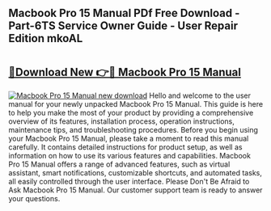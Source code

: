 ## Macbook Pro 15 Manual PDf Free Download - Part-6TS Service Owner Guide - User Repair Edition mkoAL

# <h2><a href="http://bc14575.oget.top/?id=Macbook+Pro+15+Manual">🔗Download New 👉🔴 Macbook Pro 15 Manual</a></h2>

[![Macbook Pro 15 Manual new download](https://i.imgur.com/5g1atiW.png)](http://bc14575.oget.top/?id=Macbook+Pro+15+Manual)
Hello and welcome to the user manual for your newly unpacked Macbook Pro 15 Manual. This guide is here to help you make the most of your product by providing a comprehensive overview of its features, installation process, operation instructions, maintenance tips, and troubleshooting procedures. Before you begin using your Macbook Pro 15 Manual, please take a moment to read this manual carefully. It contains detailed instructions for product setup, as well as information on how to use its various features and capabilities. Macbook Pro 15 Manual offers a range of advanced features, such as virtual assistant, smart notifications, customizable shortcuts, and automated tasks, all easily controlled through the user interface. Please Don't Be Afraid to Ask Macbook Pro 15 Manual. Our customer support team is ready to answer your questions.
